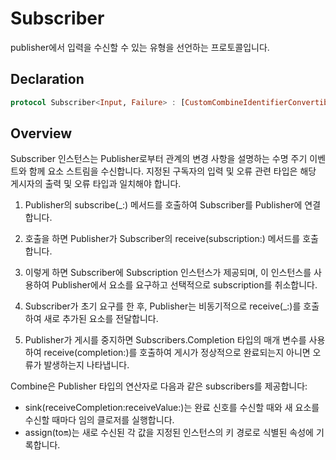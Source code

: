 # **Subscriber**

publisher에서 입력을 수신할 수 있는 유형을 선언하는 프로토콜입니다.

## **Declaration**

```swift
protocol Subscriber<Input, Failure> : [CustomCombineIdentifierConvertible](https://developer.apple.com/documentation/combine/customcombineidentifierconvertible)
```

## **Overview**

Subscriber 인스턴스는 Publisher로부터 관계의 변경 사항을 설명하는 수명 주기 이벤트와 함께 요소 스트림을 수신합니다. 지정된 구독자의 입력 및 오류 관련 타입은 해당 게시자의 출력 및 오류 타입과 일치해야 합니다.

1) Publisher의 subscribe(_:) 메서드를 호출하여 Subscriber를 Publisher에 연결합니다.

2) 호출을 하면 Publisher가 Subscriber의 receive(subscription:) 메서드를 호출합니다.

3) 이렇게 하면 Subscriber에 Subscription 인스턴스가 제공되며, 이 인스턴스를 사용하여 Publisher에서 요소를 요구하고 선택적으로 subscription를 취소합니다.
4) Subscriber가 초기 요구를 한 후, Publisher는 비동기적으로 receive(_:)를 호출하여 새로 추가된 요소를 전달합니다. 

5) Publisher가 게시를 중지하면 Subscribers.Completion 타입의 매개 변수를 사용하여 receive(completion:)를 호출하여 게시가 정상적으로 완료되는지 아니면 오류가 발생하는지 나타냅니다.

Combine은 Publisher 타입의 연산자로 다음과 같은 subscribers를 제공합니다:

- sink(receiveCompletion:receiveValue:)는 완료 신호를 수신할 때와 새 요소를 수신할 때마다 임의 클로저를 실행합니다.
- assign(to:on:)는 새로 수신된 각 값을 지정된 인스턴스의 키 경로로 식별된 속성에 기록합니다.
